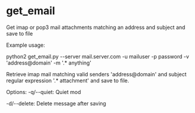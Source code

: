 # get_email
Get imap or pop3 mail attachments matching an address and subject and save to file

Example usage: 

  python2 get_email.py  --server mail.server.com  -u mailuser -p password   -v 'address@domain'  -m  '.* anything'
  

Retrieve imap mail matching valid senders 'address@domain' and subject regular expression '.* attachment' and
save to file.  


Options:
-q/--quiet:  Quiet mod

-d/--delete: Delete message after saving


       
  
